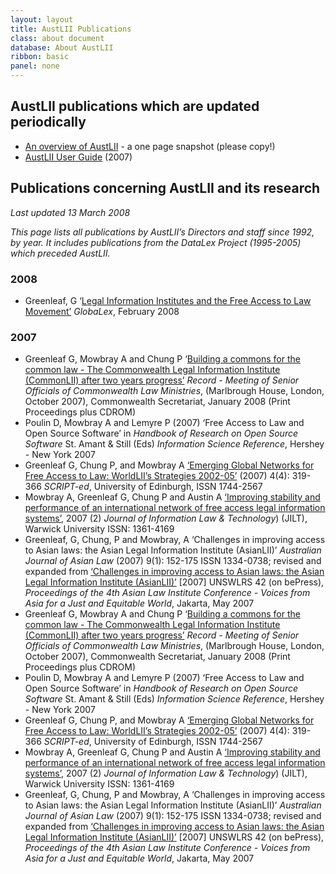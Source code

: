 ```yaml
---
layout: layout
title: AustLII Publications
class: about document
database: About AustLII
ribbon: basic
panel: none
---
```

## AustLII publications which are updated periodically

* [An overview of AustLII](#) - a one page snapshot (please copy!)
* [AustLII User Guide](#) (2007)

## Publications concerning AustLII and its research

_Last updated 13 March 2008_

_This page lists all publications by AustLII’s Directors and staff since 1992, by year. It includes publications from the DataLex Project (1995-2005) which preceded AustLII._

### 2008

* Greenleaf, G ‘[Legal Information Institutes and the Free Access to Law Movement’](#) _GlobaLex_, February 2008

### 2007

* Greenleaf G, Mowbray A and Chung P ‘[Building a commons for the common law - The Commonwealth Legal Information Institute (CommonLII) after two years progress’](#) _Record -  Meeting of Senior
Officials of Commonwealth Law Ministries_, (Marlbrough House, London, October 2007), Commonwealth  Secretariat,   January 2008  (Print Proceedings plus CDROM)
* Poulin D, Mowbray A and Lemyre P (2007) ‘Free Access to Law and Open Source Software’ in _Handbook of Research on Open Source Software_ St. Amant &amp; Still (Eds) _Information Science Reference_, Hershey - New York 2007
* Greenleaf G,  Chung P, and Mowbray A [‘Emerging Global Networks for Free Access to Law: WorldLII’s Strategies 2002-05’](#) (2007) 4(4): 319-366 _SCRIPT-ed_, University of Edinburgh,  ISSN 1744-2567
* Mowbray A, Greenleaf  G, Chung P and Austin A [‘Improving stability and performance of an international network of free access legal information systems’](#), 2007 (2) _Journal of Information Law &amp; Technology_) (JILT), Warwick University  ISSN: 1361-4169
* Greenleaf, G, Chung, P and Mowbray, A ‘Challenges in improving access to Asian laws: the Asian Legal Information Institute (AsianLII)’ _Australian Journal of Asian Law_ (2007) 9(1): 152-175 ISSN 1334-0738; revised and expanded from [‘Challenges in improving access to Asian laws: the Asian Legal Information Institute (AsianLII)’](#) [2007] UNSWLRS 42 (on bePress), _Proceedings of the 4th Asian Law Institute Conference - Voices from Asia for a Just and Equitable World_, Jakarta, May 2007
* Greenleaf G, Mowbray A and Chung P ‘[Building a commons for the common law - The Commonwealth Legal Information Institute (CommonLII) after two years progress’](#) _Record -  Meeting of Senior
Officials of Commonwealth Law Ministries_, (Marlbrough House, London, October 2007), Commonwealth  Secretariat,   January 2008  (Print Proceedings plus CDROM)
* Poulin D, Mowbray A and Lemyre P (2007) ‘Free Access to Law and Open Source Software’ in _Handbook of Research on Open Source Software_ St. Amant &amp; Still (Eds) _Information Science Reference_, Hershey - New York 2007
* Greenleaf G,  Chung P, and Mowbray A [‘Emerging Global Networks for Free Access to Law: WorldLII’s Strategies 2002-05’](#) (2007) 4(4): 319-366 _SCRIPT-ed_, University of Edinburgh,  ISSN 1744-2567
* Mowbray A, Greenleaf  G, Chung P and Austin A [‘Improving stability and performance of an international network of free access legal information systems’](#), 2007 (2) _Journal of Information Law &amp; Technology_) (JILT), Warwick University  ISSN: 1361-4169
* Greenleaf, G, Chung, P and Mowbray, A ‘Challenges in improving access to Asian laws: the Asian Legal Information Institute (AsianLII)’ _Australian Journal of Asian Law_ (2007) 9(1): 152-175 ISSN 1334-0738; revised and expanded from [‘Challenges in improving access to Asian laws: the Asian Legal Information Institute (AsianLII)’](#) [2007] UNSWLRS 42 (on bePress), _Proceedings of the 4th Asian Law Institute Conference - Voices from Asia for a Just and Equitable World_, Jakarta, May 2007
